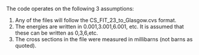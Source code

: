 The code operates on the following 3 assumptions:
  1. Any of the files will follow the CS_FIT_23_to_Glasgow.cvs format.
  2. The energies are written in 0.001,3.001,6.001, etc. It is assumed that these can be written as 0,3,6,etc.
  3. The cross sections in the file were measured in millibarns (not barns as quoted). 

